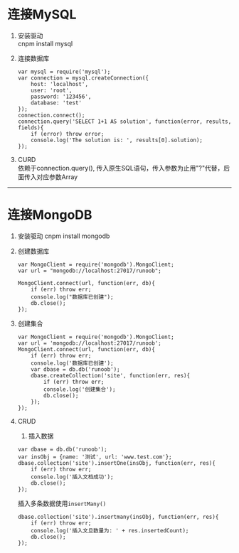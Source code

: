 # 连接MySQL
1. 安装驱动  
    cnpm install mysql

2. 连接数据库
    ```
    var mysql = require('mysql');
    var connection = mysql.createConnection({
        host: 'localhost',
        user: 'root',
        password: '123456',
        database: 'test'
    });
    connection.connect();
    connection.query('SELECT 1+1 AS solution', function(error, results, fields){
        if (error) throw error;
        console.log('The solution is: ', results[0].solution);
    });
    ```

3. CURD  
    依赖于connection.query(), 传入原生SQL语句，传入参数为止用"?"代替，后面传入对应参数Array
    
---

# 连接MongoDB
1. 安装驱动
    cnpm install mongodb

2. 创建数据库
    ```
    var MongoClient = require('mongodb').MongoClient;
    var url = "mongodb://localhost:27017/runoob";

    MongoClient.connect(url, function(err, db){
        if (err) throw err;
        console.log("数据库已创建");
        db.close();
    });
    ```

3. 创建集合
    ```
    var MongoClient = require('mongodb').MongoClient;
    var url = 'mongodb://localhost:27017/runoob';
    MongoClient.connect(url, function(err, db){
        if (err) throw err;
        console.log('数据库已创建');
        var dbase = db.db('runoob');
        dbase.createCollection('site', function(err, res){
            if (err) throw err;
            console.log('创建集合');
            db.close();
        });
    });
    ```

4. CRUD
    1. 插入数据  
    ```
    var dbase = db.db('runoob');
    var insObj = {name: '测试', url: 'www.test.com'};
    dbase.collection('site').insertOne(insObj, function(err, res){
        if (err) throw err;
        console.log('插入文档成功');
        db.close();
    });
    ```
    插入多条数据使用`insertMany()`
    ```
    dbase.collection('site').insertmany(insObj, function(err, res){
        if (err) throw err;
        console.log('插入文旦数量为: ' + res.insertedCount);
        db.close();
    });
    ```